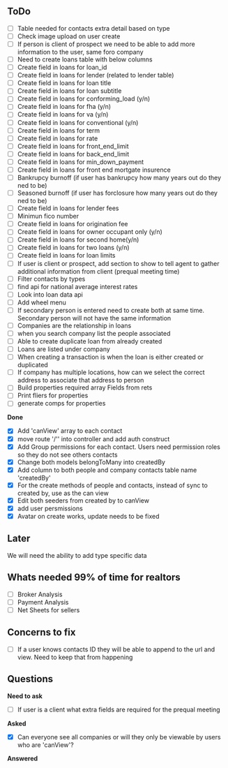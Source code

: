 ## ToDo
- [ ] Table needed for contacts extra detail based on type
- [ ] Check image upload on user create
- [ ] If person is client of prospect we need to be able to add more information to the user, same foro company
- [ ] Need to create loans table with below columns
- [ ] Create field in loans for loan_id
- [ ] Create field in loans for lender (related to lender table)
- [ ] Create field in loans for loan title
- [ ] Create field in loans for loan subtitle
- [ ] Create field in loans for conforming_load (y/n)
- [ ] Create field in loans for fha (y/n)
- [ ] Create field in loans for va (y/n)
- [ ] Create field in loans for conventional (y/n)
- [ ] Create field in loans for term
- [ ] Create field in loans for rate
- [ ] Create field in loans for front_end_limit
- [ ] Create field in loans for back_end_limit
- [ ] Create field in loans for min_down_payment
- [ ] Create field in loans for front end mortgate insurence
- [ ] Bankrupcy burnoff (if user has bankrupcy how many years out do they ned to be)
- [ ] Seasoned burnoff (if user has forclosure how many years out do they ned to be)
- [ ] Create field in loans for lender fees
- [ ] Minimun fico number
- [ ] Create field in loans for origination fee
- [ ] Create field in loans for owner occupant only (y/n)
- [ ] Create field in loans for second home(y/n)
- [ ] Create field in loans for two loans (y/n)
- [ ] Create field in loans for loan limits
- [ ] If user is client or prospect, add section to show to tell agent to gather additional information from client (prequal meeting time)
- [ ] Filter contacts by types
- [ ] find api for national average interest rates
- [ ] Look into loan data api
- [ ] Add wheel menu
- [ ] If secondary person is entered need to create both at same time. Secondary person will not have the same information
- [ ] Companies are the relationship in loans
- [ ] when you search company list the people associated
- [ ] Able to create duplicate loan from already created
- [ ] Loans are listed under company
- [ ] When creating a transaction is when the loan is either created or duplicated
- [ ] If company has multiple locations, how can we select the correct address to associate that address to person
- [ ] Build properties required array Fields from rets
- [ ] Print fliers for properties
- [ ] generate comps for properties

**Done**
- [x] Add 'canView' array to each contact
- [x] move route '/'' into controller and add auth construct
- [x] Add Group permissions for each contact. Users need permission roles so they do not see others contacts
- [x] Change both models belongToMany into createdBy
- [x] Add column to both people and company contacts table name 'createdBy'
- [x] For the create methods of people and contacts, instead of sync to created by, use as the can view
- [x] Edit both seeders from created by to canView
- [x] add user persmissions
- [x] Avatar on create works, update needs to be fixed

## Later
We will need the ability to add type specific data

## Whats needed 99% of time for realtors
- [ ] Broker Analysis
- [ ] Payment Analysis
- [ ] Net Sheets for sellers

## Concerns to fix
- [ ] If a user knows  contacts ID they will be able to append to the url and view. Need to keep that from happening

## Questions
**Need to ask**
- [ ] If user is a client what extra fields are required for the prequal meeting

**Asked**
- [x] Can everyone see all companies or will they only be viewable by users who are 'canView'?

**Answered**
